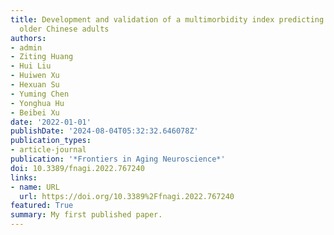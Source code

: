 ```yaml
---
title: Development and validation of a multimorbidity index predicting mortality among
  older Chinese adults
authors:
- admin
- Ziting Huang
- Hui Liu
- Huiwen Xu
- Hexuan Su
- Yuming Chen
- Yonghua Hu
- Beibei Xu
date: '2022-01-01'
publishDate: '2024-08-04T05:32:32.646078Z'
publication_types:
- article-journal
publication: '*Frontiers in Aging Neuroscience*'
doi: 10.3389/fnagi.2022.767240
links:
- name: URL
  url: https://doi.org/10.3389%2Ffnagi.2022.767240
featured: True
summary: My first published paper.
---
```

